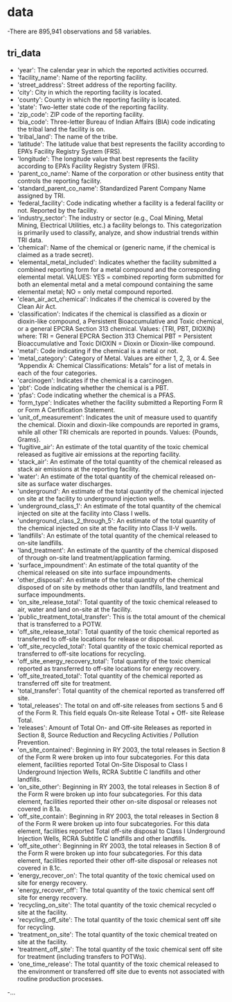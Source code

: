 # data

-There are 895,941 observations and 58 variables.

## tri_data

- 'year': The calendar year in which the reported activities occurred.
- 'facility_name': Name of the reporting facility.
- 'street_address': Street address of the reporting facility.
- 'city': City in which the reporting facility is located.
- 'county': County in which the reporting facility is located.
- 'state': Two-letter state code of the reporting facility.
- 'zip_code': ZIP code of the reporting facility.
- 'bia_code': Three-letter Bureau of Indian Affairs (BIA) code indicating the tribal land the facility is on.
- 'tribal_land': The name of the tribe.
- 'latitude': The latitude value that best represents the facility according to EPA’s Facility Registry System (FRS).
- 'longitude': The longitude value that best represents the facility according to EPA’s Facility Registry System (FRS).
- 'parent_co_name': Name of the corporation or other business entity that controls the reporting facility.
- 'standard_parent_co_name': Standardized Parent Company Name assigned by TRI.
- 'federal_facility': Code indicating whether a facility is a federal facility or not. Reported by the facility.
- 'industry_sector': The industry or sector (e.g., Coal Mining, Metal Mining, Electrical Utilities, etc.) a facility belongs to. This categorization is primarily used to classify, analyze, and show industrial trends within TRI data.
- 'chemical': Name of the chemical or (generic name, if the chemical is claimed as a trade secret).
- 'elemental_metal_included': Indicates whether the facility submitted a combined reporting form for a metal compound and the corresponding elemental metal. VALUES: YES = combined reporting form submitted for both an elemental metal and a metal compound containing the same elemental metal; NO = only metal compound reported.
- 'clean_air_act_chemical': Indicates if the chemical is covered by the Clean Air Act.
- 'classification': Indicates if the chemical is classified as a dioxin or dioxin-like compound, a Persistent Bioaccumulative and Toxic chemical, or a general EPCRA Section 313 chemical.
Values: {TRI, PBT, DIOXIN} where:
TRI = General EPCRA Section 313 Chemical
PBT = Persistent Bioaccumulative and Toxic
DIOXIN = Dioxin or Dioxin-like compound.
- 'metal': Code indicating if the chemical is a metal or not.
- 'metal_category': Category of Metal. Values are either 1, 2, 3, or 4. See “Appendix A: Chemical Classifications: Metals” for a list of metals in each of the four categories.
- 'carcinogen': Indicates if the chemical is a carcinogen.
- 'pbt': Code indicating whether the chemical is a PBT.
- 'pfas': Code indicating whether the chemical is a PFAS.
- 'form_type': Indicates whether the facility submitted a Reporting Form R or Form A Certification Statement.
- 'unit_of_measurement': Indicates the unit of measure used to quantify the chemical. Dioxin and dioxin-like compounds are reported in grams, while all other TRI chemicals are reported in pounds. Values: {Pounds, Grams}.
- 'fugitive_air': An estimate of the total quantity of the toxic chemical released as fugitive air emissions at the reporting facility.
- 'stack_air': An estimate of the total quantity of the chemical released as stack air emissions at the reporting facility.
- 'water': An estimate of the total quantity of the chemical released on- site as surface water discharges.
- 'underground': An estimate of the total quantity of the chemical injected on site at the facility to underground injection wells.
- 'underground_class_1': An estimate of the total quantity of the chemical injected on site at the facility into Class I wells.
- 'underground_class_2_through_5': An estimate of the total quantity of the chemical injected on site at the facility into Class II-V wells.
- 'landfills': An estimate of the total quantity of the chemical released to on-site landfills.
- 'land_treatment': An estimate of the quantity of the chemical disposed of through on-site land treatment/application farming.
- 'surface_impoundment': An estimate of the total quantity of the chemical released on site into surface impoundments. 
- 'other_disposal': An estimate of the total quantity of the chemical disposed of on site by methods other than landfills, land treatment and surface impoundments.
- 'on_site_release_total': Total quantity of the toxic chemical released to air, water and land on-site at the facility.
- 'public_treatment_total_transfer': This is the total amount of the chemical that is transferred to a POTW.
- 'off_site_release_total': Total quantity of the toxic chemical reported as transferred to off-site locations for release or disposal.
- 'off_site_recycled_total': Total quantity of the toxic chemical reported as transferred to off-site locations for recycling. 
- 'off_site_energy_recovery_total': Total quantity of the toxic chemical reported as transferred to off-site locations for energy recovery. 
- 'off_site_treated_total': Total quantity of the chemical reported as transferred off site for treatment. 
- 'total_transfer': Total quantity of the chemical reported as transferred off site.
- 'total_releases': The total on and off-site releases from sections 5 and 6 of the Form R. This field equals On-site Release Total + Off- site Release Total.
- 'releases': Amount of Total On- and Off-site Releases as reported in Section 8, Source Reduction and Recycling Activities / Pollution Prevention.
- 'on_site_contained': Beginning in RY 2003, the total releases in Section 8 of the Form R were broken up into four subcategories. For this data element, facilities reported Total On-Site Disposal to Class I Underground Injection Wells, RCRA Subtitle C landfills and other landfills.
- 'on_site_other': Beginning in RY 2003, the total releases in Section 8 of the Form R were broken up into four subcategories. For this data element, facilities reported their other on-site disposal or releases not covered in 8.1a.
- 'off_site_contain': Beginning in RY 2003, the total releases in Section 8 of the Form R were broken up into four subcategories. For this data element, facilities reported Total off-site disposal to Class I Underground Injection Wells, RCRA Subtitle C landfills and other landfills.
- 'off_site_other': Beginning in RY 2003, the total releases in Section 8 of the Form R were broken up into four subcategories. For this data element, facilities reported their other off-site disposal or releases not covered in 8.1c.
- 'energy_recover_on': The total quantity of the toxic chemical used on site for energy recovery.
- 'energy_recover_off': The total quantity of the toxic chemical sent off site for energy recovery.
- 'recycling_on_site': The total quantity of the toxic chemical recycled o site at the facility.
- 'recycling_off_site': The total quantity of the toxic chemical sent off site for recycling.
- 'treatment_on_site': The total quantity of the toxic chemical treated on site at the facility.
- 'treatment_off_site': The total quantity of the toxic chemical sent off site for treatment (including transfers to POTWs).
- 'one_time_release': The total quantity of the toxic chemical released to the environment or transferred off site due to events not associated with routine production processes.

-...
